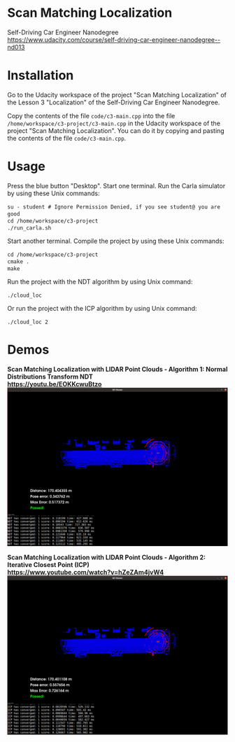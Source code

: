# Scan Matching Localization

Self-Driving Car Engineer Nanodegree<br/>
https://www.udacity.com/course/self-driving-car-engineer-nanodegree--nd013

# Installation

Go to the Udacity workspace of the project "Scan Matching Localization" of the Lesson 3 "Localization" of the Self-Driving Car Engineer Nanodegree.

Copy the contents of the file `code/c3-main.cpp` into the file `/home/workspace/c3-project/c3-main.cpp` in the Udacity workspace of the project "Scan Matching Localization". You can do it by copying and pasting the contents of the file `code/c3-main.cpp`.

# Usage

Press the blue button "Desktop". Start one terminal. Run the Carla simulator by using these Unix commands:

```
su - student # Ignore Permission Denied, if you see student@ you are good
cd /home/workspace/c3-project
./run_carla.sh
```

Start another terminal. Compile the project by using these Unix commands:

```
cd /home/workspace/c3-project
cmake .
make
```

Run the project with the NDT algorithm by using Unix command:

```
./cloud_loc
```

Or run the project with the ICP algorithm by using Unix command:

```
./cloud_loc 2
```



# Demos

**Scan Matching Localization with LIDAR Point Clouds - Algorithm 1: Normal Distributions Transform NDT<br/>
https://youtu.be/EOKKcwuBtzo**
![NDT_Passed.png](/images/NDT_Passed.png)

**Scan Matching Localization with LIDAR Point Clouds - Algorithm 2: Iterative Closest Point (ICP)<br/>
https://www.youtube.com/watch?v=hZeZAm4jvW4**
![ICP_Passed.png](/images/ICP_Passed.png)
